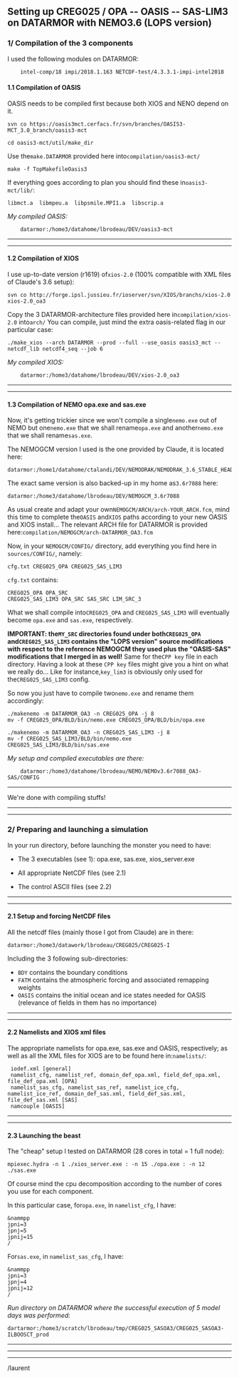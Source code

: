 
## Setting up CREG025 / OPA -- OASIS -- SAS-LIM3 on DATARMOR with NEMO3.6 (LOPS version)

### 1/ Compilation of the 3 components

I used the following modules on DATARMOR:

        intel-comp/18 impi/2018.1.163 NETCDF-test/4.3.3.1-impi-intel2018


#### 1.1 Compilation of OASIS

OASIS needs to be compiled first because both XIOS and NENO depend on it.

    svn co https://oasis3mct.cerfacs.fr/svn/branches/OASIS3-MCT_3.0_branch/oasis3-mct

    cd oasis3-mct/util/make_dir

Use the```make.DATARMOR``` provided here into```compilation/oasis3-mct/```
    
    make -f TopMakefileOasis3

If everything goes according to plan you should find these in```oasis3-mct/lib/```:
    
    libmct.a  libmpeu.a  libpsmile.MPI1.a  libscrip.a

*My compiled OASIS:*

        datarmor:/home3/datahome/lbrodeau/DEV/oasis3-mct
    

***
***

#### 1.2 Compilation of XIOS

I use up-to-date version (r1619) of```xios-2.0``` (100% compatible with XML files of Claude's 3.6 setup):

    svn co http://forge.ipsl.jussieu.fr/ioserver/svn/XIOS/branchs/xios-2.0 xios-2.0_oa3

Copy the 3 DATARMOR-architecture files provided here in```compilation/xios-2.0``` into```arch/``` 
You can compile, just mind the extra oasis-related flag in our particular case:

    ./make_xios --arch DATARMOR --prod --full --use_oasis oasis3_mct --netcdf_lib netcdf4_seq --job 6


*My compiled XIOS:*

        datarmor:/home3/datahome/lbrodeau/DEV/xios-2.0_oa3


***
***

#### 1.3 Compilation of NEMO opa.exe and sas.exe

Now, it's getting trickier since we won't compile a single```nemo.exe``` out of NEMO but one```nemo.exe``` that we shall rename```opa.exe``` and another```nemo.exe``` that we shall rename```sas.exe```.

The NEMOGCM version I used is the one provided by Claude, it is located here:

    datarmor:/home1/datahome/ctalandi/DEV/NEMODRAK/NEMODRAK_3.6_STABLE_HEAD/NEMOREF/NEMOGCM

The exact same version is also backed-up in my home as```3.6r7088``` here:

    datarmor:/home3/datahome/lbrodeau/DEV/NEMOGCM_3.6r7088

As usual create and adapt your own```NEMOGCM/ARCH/arch-YOUR_ARCH.fcm```, mind this
time to complete the```OASIS``` and```XIOS``` paths according to your new OASIS and
XIOS install...
The relevant ARCH file for DATARMOR is provided here:```compilation/NEMOGCM/arch-DATARMOR_OA3.fcm```

Now, in your ```NEMOGCM/CONFIG/``` directory,  add everything you find here in ```sources/CONFIG/```, namely: 

    cfg.txt CREG025_OPA CREG025_SAS_LIM3

```cfg.txt``` contains:
    
    CREG025_OPA OPA_SRC
    CREG025_SAS_LIM3 OPA_SRC SAS_SRC LIM_SRC_3

What we shall compile into```CREG025_OPA``` and ```CREG025_SAS_LIM3``` will eventually become ```opa.exe``` and ```sas.exe```, respectively.


**IMPORTANT: the```MY_SRC``` directories found under both```CREG025_OPA``` and```CREG025_SAS_LIM3``` contains the "LOPS version" source modifications with respect to the reference NEMOGCM they used plus the "OASIS-SAS" modifications that I merged in as well!**
Same for the```CPP key``` file in each directory. Having a look at these ```CPP key``` files might give you a hint on what we really
do... Like for instance,```key_lim3``` is obviously only used for the```CREG025_SAS_LIM3``` config.

So now you just have to compile two```nemo.exe``` and rename them accordingly:

    ./makenemo -m DATARMOR_OA3 -n CREG025_OPA -j 8
    mv -f CREG025_OPA/BLD/bin/nemo.exe CREG025_OPA/BLD/bin/opa.exe

    ./makenemo -m DATARMOR_OA3 -n CREG025_SAS_LIM3 -j 8
    mv -f CREG025_SAS_LIM3/BLD/bin/nemo.exe CREG025_SAS_LIM3/BLD/bin/sas.exe

*My setup and compiled executables are there:*

        datarmor:/home3/datahome/lbrodeau/NEMO/NEMOv3.6r7088_OA3-SAS/CONFIG




***
We're done with compiling stuffs!
***
***

### 2/ Preparing and launching a simulation


In your run directory, before launching the monster you need to have:

* The 3 executables (see 1): opa.exe, sas.exe, xios_server.exe

* All appropriate NetCDF files (see 2.1)

* The control ASCII files (see 2.2)

***
***

#### 2.1 Setup and forcing NetCDF files

All the netcdf files (mainly those I got from Claude) are in there:

    datarmor:/home3/datawork/lbrodeau/CREG025/CREG025-I

Including the 3 following sub-directories:
- ```BDY``` contains the boundary conditions
- ```FATM``` contains the atmospheric forcing and associated remapping weights
- ```OASIS``` contains the initial ocean and ice states needed for OASIS (relevance of fields in them has no importance)

***
***


#### 2.2 Namelists and XIOS xml files

The appropriate namelists for opa.exe, sas.exe and OASIS, respectively; as well as all the XML files for XIOS are to be found here in:```namelists/```:

     iodef.xml [general]
     namelist_cfg, namelist_ref, domain_def_opa.xml, field_def_opa.xml, file_def_opa.xml [OPA]
     namelist_sas_cfg, namelist_sas_ref, namelist_ice_cfg, namelist_ice_ref, domain_def_sas.xml, field_def_sas.xml, file_def_sas.xml [SAS]
     namcouple [OASIS]




***
***

#### 2.3 Launching the beast

The "cheap" setup I tested on DATARMOR (28 cores in total = 1 full node):

    mpiexec.hydra -n 1 ./xios_server.exe : -n 15 ./opa.exe : -n 12 ./sas.exe

Of course mind the cpu decomposition according to the number of cores you use
for each component.

In this particular case, for```opa.exe```, in ```namelist_cfg```, I have:

    &nammpp
    jpni=3
    jpnj=5
    jpnij=15
    /

For```sas.exe```, in ```namelist_sas_cfg```, I have:

    &nammpp
    jpni=3
    jpnj=4
    jpnij=12
    /


*Run directory on DATARMOR where the successful execution of 5 model days was performed:*

    dartarmor:/home3/scratch/lbrodeau/tmp/CREG025_SASOA3/CREG025_SASOA3-ILBOOSCT_prod


***
***
***

/laurent
